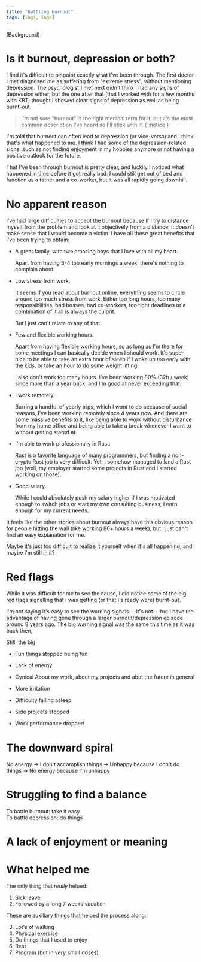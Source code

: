 ```yaml
---
title: "Battling burnout"
tags: [Tag1, Tag2]
---
```


(Background)


# Is it burnout, depression or both?

I find it's difficult to pinpoint exactly what I've been through.
The first doctor I met diagnosed me as suffering from "extreme stress", without mentioning depression.
The psychologist I met next didn't think I had any signs of depression either, but the one after that (that I worked with for a few months with KBT) thought I showed clear signs of depression as well as being burnt-out.

> I'm not sure "burnout" is the right medical term for it, but it's the most common description I've heard so I'll stick with it.
{ :notice }

I'm told that burnout can often lead to depression (or vice-versa) and I think that's what happened to me.
I think I had some of the depression-related signs, such as not finding enjoyment in my hobbies anymore or not having a positive outlook for the future.

That I've been through burnout is pretty clear, and luckily I noticed what happened in time before it got really bad.
I could still get out of bed and function as a father and a co-worker, but it was all rapidly going downhill.


# No apparent reason 

I've had large difficulties to accept the burnout because if I try to distance myself from the problem and look at it objectively from a distance, it doesn't make sense that I would become a victim.
I have all these great benefits that I've been trying to obtain:

- A great family, with two amazing boys that I love with all my heart.

  Apart from having 3-4 too early mornings a week, there's nothing to complain about.

- Low stress from work.

  It seems if you read about burnout online, everything seems to circle around too much stress from work. Either too long hours, too many responsibilities, bad bosses, bad co-workers, too tight deadlines or a combination of it all is always the culprit.

  But I just can't relate to any of that.

- Few and flexible working hours.

  Apart from having flexible working hours, so as long as I'm there for some meetings I can basically decide when I should work. It's super nice to be able to take an extra hour of sleep if I woke up too early with the kids, or take an hour to do some weight lifting.

  I also don't work too many hours. I've been working 80% (32h / week) since more than a year back, and I'm good at never exceeding that.

- I work remotely.

  Barring a handful of yearly trips, which I *want* to do because of social reasons, I've been working remotely since 4 years now.
  And there are some massive benefits to it, like being able to work without disturbance from my home office and being able to take a break whenever I want to without getting stared at.

- I'm able to work professionally in Rust.

  Rust is a favorite language of many programmers, but finding a non-crypto Rust job is very difficult.
  Yet, I somehow managed to land a Rust job (well, my employer started some projects in Rust and I started working on those).

- Good salary.

  While I could absolutely push my salary higher if I was motivated enough to switch jobs or start my own consulting business, I earn enough for my current needs.


It feels like the other stories about burnout always have this obvious reason for people hitting the wall (like working 80+ hours a week), but I just can't find an easy explanation for me.

Maybe it's just too difficult to realize it yourself when it's all happening, and maybe I'm still in it?


# Red flags

While it was difficult for me to see the cause, I did notice some of the big red flags signalling that I was getting (or that I already were) burnt-out.

I'm not saying it's easy to see the warning signals---it's not---but I have the advantage of having gone through a larger burnout/depression episode around 8 years ago. The big warning signal was the same this time as it was back then, 


Still, the big 

- Fun things stopped being fun

- Lack of energy
- Cynical
    About my work, about my projects and abut the future in general
- More irritation
- Difficulty falling asleep
- Side projects stopped
- Work performance dropped




# The downward spiral

No energy -> I don't accomplish things -> Unhappy because I don't do things -> No energy because I'm unhappy


# Struggling to find a balance

To battle burnout: take it easy  
To battle depression: do things


# A lack of enjoyment or meaning


# What helped me

The only thing that *really* helped:

1. Sick leave
2. Followed by a long 7 weeks vacation

These are auxiliary things that helped the process along:

3. Lot's of walking
4. Physical exercise
5. Do things that I used to enjoy
6. Rest
7. Program (but in very small doses)

